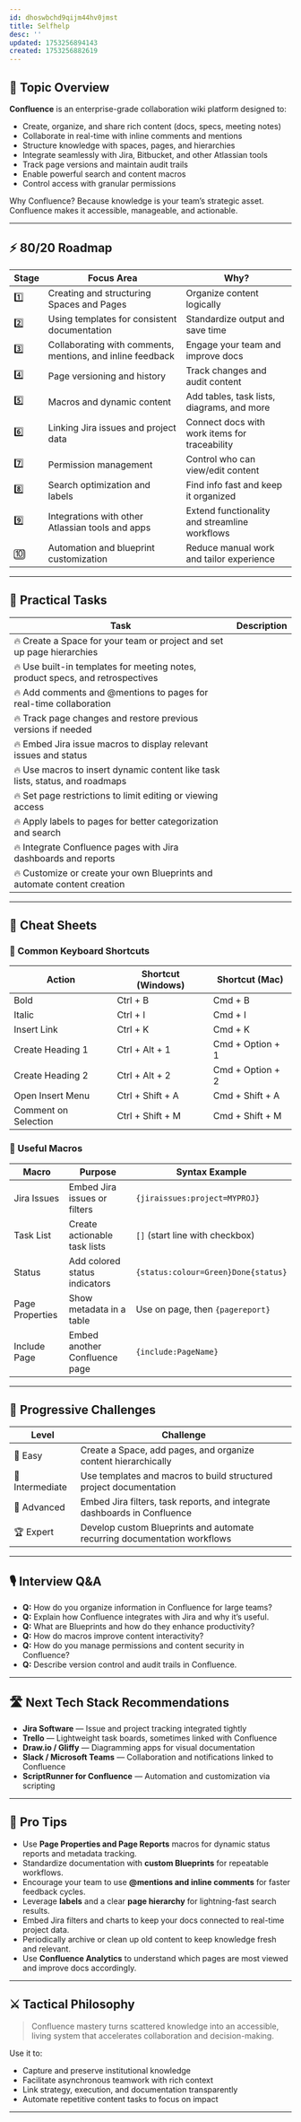 ```yaml
---
id: dhoswbchd9qijm44hv0jmst
title: Selfhelp
desc: ''
updated: 1753256894143
created: 1753256882619
---
```


## 📌 Topic Overview

**Confluence** is an enterprise-grade collaboration wiki platform designed to:

* Create, organize, and share rich content (docs, specs, meeting notes)
* Collaborate in real-time with inline comments and mentions
* Structure knowledge with spaces, pages, and hierarchies
* Integrate seamlessly with Jira, Bitbucket, and other Atlassian tools
* Track page versions and maintain audit trails
* Enable powerful search and content macros
* Control access with granular permissions

Why Confluence?
Because knowledge is your team’s strategic asset. Confluence makes it accessible, manageable, and actionable.

---

## ⚡ 80/20 Roadmap

| Stage | Focus Area                                                 | Why?                                          |
| ----- | ---------------------------------------------------------- | --------------------------------------------- |
| 1️⃣   | Creating and structuring Spaces and Pages                  | Organize content logically                    |
| 2️⃣   | Using templates for consistent documentation               | Standardize output and save time              |
| 3️⃣   | Collaborating with comments, mentions, and inline feedback | Engage your team and improve docs             |
| 4️⃣   | Page versioning and history                                | Track changes and audit content               |
| 5️⃣   | Macros and dynamic content                                 | Add tables, task lists, diagrams, and more    |
| 6️⃣   | Linking Jira issues and project data                       | Connect docs with work items for traceability |
| 7️⃣   | Permission management                                      | Control who can view/edit content             |
| 8️⃣   | Search optimization and labels                             | Find info fast and keep it organized          |
| 9️⃣   | Integrations with other Atlassian tools and apps           | Extend functionality and streamline workflows |
| 🔟    | Automation and blueprint customization                     | Reduce manual work and tailor experience      |

---

## 🚀 Practical Tasks

| Task                                                                           | Description |
| ------------------------------------------------------------------------------ | ----------- |
| 🔥 Create a Space for your team or project and set up page hierarchies         |             |
| 🔥 Use built-in templates for meeting notes, product specs, and retrospectives |             |
| 🔥 Add comments and @mentions to pages for real-time collaboration             |             |
| 🔥 Track page changes and restore previous versions if needed                  |             |
| 🔥 Embed Jira issue macros to display relevant issues and status               |             |
| 🔥 Use macros to insert dynamic content like task lists, status, and roadmaps  |             |
| 🔥 Set page restrictions to limit editing or viewing access                    |             |
| 🔥 Apply labels to pages for better categorization and search                  |             |
| 🔥 Integrate Confluence pages with Jira dashboards and reports                 |             |
| 🔥 Customize or create your own Blueprints and automate content creation       |             |

---

## 🧾 Cheat Sheets

### 🔹 Common Keyboard Shortcuts

| Action               | Shortcut (Windows) | Shortcut (Mac)   |
| -------------------- | ------------------ | ---------------- |
| Bold                 | Ctrl + B           | Cmd + B          |
| Italic               | Ctrl + I           | Cmd + I          |
| Insert Link          | Ctrl + K           | Cmd + K          |
| Create Heading 1     | Ctrl + Alt + 1     | Cmd + Option + 1 |
| Create Heading 2     | Ctrl + Alt + 2     | Cmd + Option + 2 |
| Open Insert Menu     | Ctrl + Shift + A   | Cmd + Shift + A  |
| Comment on Selection | Ctrl + Shift + M   | Cmd + Shift + M  |

### 🔹 Useful Macros

| Macro           | Purpose                       | Syntax Example                      |
| --------------- | ----------------------------- | ----------------------------------- |
| Jira Issues     | Embed Jira issues or filters  | `{jiraissues:project=MYPROJ}`       |
| Task List       | Create actionable task lists  | `[]` (start line with checkbox)     |
| Status          | Add colored status indicators | `{status:colour=Green}Done{status}` |
| Page Properties | Show metadata in a table      | Use on page, then `{pagereport}`    |
| Include Page    | Embed another Confluence page | `{include:PageName}`                |

---

## 🎯 Progressive Challenges

| Level           | Challenge                                                                |
| --------------- | ------------------------------------------------------------------------ |
| 🥉 Easy         | Create a Space, add pages, and organize content hierarchically           |
| 🥈 Intermediate | Use templates and macros to build structured project documentation       |
| 🥇 Advanced     | Embed Jira filters, task reports, and integrate dashboards in Confluence |
| 🏆 Expert       | Develop custom Blueprints and automate recurring documentation workflows |

---

## 🎙️ Interview Q\&A

* **Q:** How do you organize information in Confluence for large teams?
* **Q:** Explain how Confluence integrates with Jira and why it’s useful.
* **Q:** What are Blueprints and how do they enhance productivity?
* **Q:** How do macros improve content interactivity?
* **Q:** How do you manage permissions and content security in Confluence?
* **Q:** Describe version control and audit trails in Confluence.

---

## 🛣️ Next Tech Stack Recommendations

* **Jira Software** — Issue and project tracking integrated tightly
* **Trello** — Lightweight task boards, sometimes linked with Confluence
* **Draw\.io / Gliffy** — Diagramming apps for visual documentation
* **Slack / Microsoft Teams** — Collaboration and notifications linked to Confluence
* **ScriptRunner for Confluence** — Automation and customization via scripting

---

## 🧠 Pro Tips

* Use **Page Properties and Page Reports** macros for dynamic status reports and metadata tracking.
* Standardize documentation with **custom Blueprints** for repeatable workflows.
* Encourage your team to use **@mentions and inline comments** for faster feedback cycles.
* Leverage **labels** and a clear **page hierarchy** for lightning-fast search results.
* Embed Jira filters and charts to keep your docs connected to real-time project data.
* Periodically archive or clean up old content to keep knowledge fresh and relevant.
* Use **Confluence Analytics** to understand which pages are most viewed and improve docs accordingly.

---

## ⚔️ Tactical Philosophy

> Confluence mastery turns scattered knowledge into an accessible, living system that accelerates collaboration and decision-making.

Use it to:

* Capture and preserve institutional knowledge
* Facilitate asynchronous teamwork with rich context
* Link strategy, execution, and documentation transparently
* Automate repetitive content tasks to focus on impact

---
